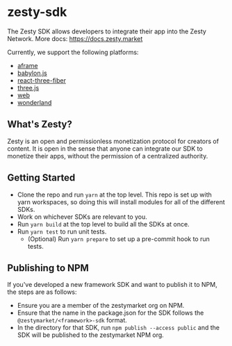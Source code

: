 # zesty-sdk

The Zesty SDK allows developers to integrate their app into the Zesty Network. More docs: https://docs.zesty.market

Currently, we support the following platforms:

- [aframe](https://github.com/zestymarket/zesty-sdk/tree/main/aframe)
- [babylon.js](https://github.com/zestymarket/zesty-sdk/tree/main/babylonjs)
- [react-three-fiber](https://github.com/zestymarket/zesty-sdk/tree/main/r3f)
- [three.js](https://github.com/zestymarket/zesty-sdk/tree/main/threejs)
- [web](https://github.com/zestymarket/zesty-sdk/tree/main/web)
- [wonderland](https://github.com/zestymarket/zesty-sdk/tree/main/wonderland)

## What's Zesty?

Zesty is an open and permissionless monetization protocol for creators of content. It is open in the sense that anyone can integrate our SDK to monetize their apps, without the permission of a centralized authority.

## Getting Started

- Clone the repo and run `yarn` at the top level. This repo is set up with yarn workspaces, so doing this will install modules for all of the different SDKs.
- Work on whichever SDKs are relevant to you.
- Run `yarn build` at the top level to build all the SDKs at once.
- Run `yarn test` to run unit tests.
  - (Optional) Run `yarn prepare` to set up a pre-commit hook to run tests.

## Publishing to NPM

If you've developed a new framework SDK and want to publish it to NPM, the steps are as follows:

- Ensure you are a member of the zestymarket org on NPM.
- Ensure that the name in the package.json for the SDK follows the `@zestymarket/<framework>-sdk` format.
- In the directory for that SDK, run `npm publish --access public` and the SDK will be published to the zestymarket NPM org.

